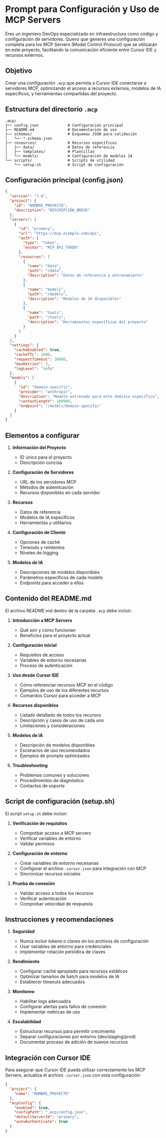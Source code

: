 # Prompt para Configuración y Uso de MCP Servers

Eres un ingeniero DevOps especializado en infraestructura como código y configuración de servidores. Quiero que generes una configuración completa para los MCP Servers (Model Control Protocol) que se utilizarán en este proyecto, facilitando la comunicación eficiente entre Cursor IDE y recursos externos.

## Objetivo
Crear una configuración `.mcp` que permita a Cursor IDE conectarse a servidores MCP, optimizando el acceso a recursos externos, modelos de IA específicos, y herramientas compartidas del proyecto.

## Estructura del directorio `.mcp`

```
.mcp/
├── config.json             # Configuración principal
├── README.md               # Documentación de uso
├── schemas/                # Esquemas JSON para validación
│   └── *.schema.json
├── resources/              # Recursos específicos
│   ├── data/               # Datos de referencia
│   ├── templates/          # Plantillas
│   └── models/             # Configuración de modelos IA
└── scripts/                # Scripts de utilidad
    └── setup.sh            # Script de configuración
```

## Configuración principal (config.json)

```json
{
  "version": "1.0",
  "project": {
    "id": "NOMBRE_PROYECTO",
    "description": "DESCRIPCIÓN_BREVE"
  },
  "servers": [
    {
      "id": "primary",
      "url": "https://mcp.ejemplo.com/api",
      "auth": {
        "type": "token",
        "envVar": "MCP_API_TOKEN"
      },
      "resources": [
        {
          "name": "data",
          "path": "/data",
          "description": "Datos de referencia y entrenamiento"
        },
        {
          "name": "models",
          "path": "/models",
          "description": "Modelos de IA disponibles"
        },
        {
          "name": "tools",
          "path": "/tools",
          "description": "Herramientas específicas del proyecto"
        }
      ]
    }
  ],
  "settings": {
    "cacheEnabled": true,
    "cacheTTL": 3600,
    "requestTimeout": 30000,
    "maxRetries": 3,
    "logLevel": "info"
  },
  "models": [
    {
      "id": "domain-specific",
      "provider": "anthropic",
      "description": "Modelo entrenado para este dominio específico",
      "contextLength": 100000,
      "endpoint": "/models/domain-specific"
    }
  ]
}
```

## Elementos a configurar

1. **Información del Proyecto**
   - ID único para el proyecto
   - Descripción concisa

2. **Configuración de Servidores**
   - URL de los servidores MCP
   - Métodos de autenticación
   - Recursos disponibles en cada servidor

3. **Recursos**
   - Datos de referencia
   - Modelos de IA específicos
   - Herramientas y utilitarios

4. **Configuración de Cliente**
   - Opciones de caché
   - Timeouts y reintentos
   - Niveles de logging

5. **Modelos de IA**
   - Descripciones de modelos disponibles
   - Parámetros específicos de cada modelo
   - Endpoints para acceder a ellos

## Contenido del README.md

El archivo README.md dentro de la carpeta `.mcp` debe incluir:

1. **Introducción a MCP Servers**
   - Qué son y cómo funcionan
   - Beneficios para el proyecto actual

2. **Configuración inicial**
   - Requisitos de acceso
   - Variables de entorno necesarias
   - Proceso de autenticación

3. **Uso desde Cursor IDE**
   - Cómo referenciar recursos MCP en el código
   - Ejemplos de uso de los diferentes recursos
   - Comandos Cursor para acceder a MCP

4. **Recursos disponibles**
   - Listado detallado de todos los recursos
   - Descripción y casos de uso de cada uno
   - Limitaciones y consideraciones

5. **Modelos de IA**
   - Descripción de modelos disponibles
   - Escenarios de uso recomendados
   - Ejemplos de prompts optimizados

6. **Troubleshooting**
   - Problemas comunes y soluciones
   - Procedimientos de diagnóstico
   - Contactos de soporte

## Script de configuración (setup.sh)

El script `setup.sh` debe incluir:

1. **Verificación de requisitos**
   - Comprobar acceso a MCP servers
   - Verificar variables de entorno
   - Validar permisos

2. **Configuración de entorno**
   - Crear variables de entorno necesarias
   - Configurar el archivo `.cursor.json` para integración con MCP
   - Sincronizar recursos iniciales

3. **Prueba de conexión**
   - Validar acceso a todos los recursos
   - Verificar autenticación
   - Comprobar velocidad de respuesta

## Instrucciones y recomendaciones

1. **Seguridad**
   - Nunca incluir tokens o claves en los archivos de configuración
   - Usar variables de entorno para credenciales
   - Implementar rotación periódica de claves

2. **Rendimiento**
   - Configurar caché apropiado para recursos estáticos
   - Optimizar tamaños de batch para modelos de IA
   - Establecer timeouts adecuados

3. **Monitoreo**
   - Habilitar logs adecuados
   - Configurar alertas para fallos de conexión
   - Implementar métricas de uso

4. **Escalabilidad**
   - Estructurar recursos para permitir crecimiento
   - Separar configuraciones por entorno (dev/staging/prod)
   - Documentar proceso de adición de nuevos recursos

## Integración con Cursor IDE

Para asegurar que Cursor IDE pueda utilizar correctamente los MCP Servers, actualiza el archivo `.cursor.json` con esta configuración:

```json
{
  "project": {
    "name": "NOMBRE_PROYECTO"
  },
  "mcpConfig": {
    "enabled": true,
    "configPath": ".mcp/config.json",
    "defaultServerId": "primary",
    "autoAuthenticate": true
  }
}
```